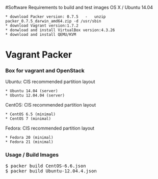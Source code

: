 #Software Requirements to build and test images OS X / Ubuntu 14.04

	* download Packer version: 0.7.5   -   unzip packer_0.7.5_darwin_amd64.zip -d /usr/sbin
	* download Vagrant version:1.7.2
	* donwload and install VirtualBox version:4.3.26
	* download and install QEMU/KVM   

# Vagrant Packer

### Box for vagrant and OpenStack

Ubuntu: CIS recommended partition layout

	* Ubuntu 14.04 (server)
	* Ubuntu 12.04.04 (server)

CentOS: CIS recommended partition layout

	* CentOS 6.5 (minimal)
	* CentOS 7 (minimal)

Fedora: CIS recommended partition layout

	* Fedora 20 (minimal)
	* Fedora 21 (minimal)

### Usage / Build Images

<pre>
$ packer build CentOS-6.6.json
$ packer build Ubuntu-12.04.4.json 
</pre>
